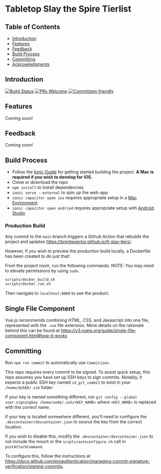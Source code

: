 # Tabletop Slay the Spire Tierlist

## Table of Contents

- [Introduction](#introduction)
- [Features](#features)
- [Feedback](#feedback)
- [Build Process](#build-process)
- [Committing](#committing)
- [Acknowledgments](#acknowledgments)

## Introduction

[![Build Status](https://github.com/brentspector/tt-slay-tiers/actions/workflows/webApp.yml/badge.svg)](https://github.com/brentspector/tt-slay-tiers/actions/workflows/webApp.yml)
[![PRs Welcome](https://img.shields.io/badge/PRs-welcome-brightgreen.svg?style=flat-square)](http://makeapullrequest.com)
[![Commitizen friendly](https://img.shields.io/badge/commitizen-friendly-brightgreen.svg?style=flat-square)](http://commitizen.github.io/cz-cli/)

## Features

Coming soon!

## Feedback

Coming soon!

## Build Process

- Follow the [Ionic Guide](https://ionicframework.com/docs/intro/environment) for getting started building the project. **A Mac is required if you wish to develop for iOS.**
- Clone or download the repo
- `npm install` to install dependencies
- `ionic serve --external` to spin up the web-app
- `ionic capacitor open ios` requires appropriate setup in a [Mac Environment](https://ionicframework.com/docs/developing/ios)
- `ionic capacitor open andriod` requires appropriate setup with [Android Studio](https://ionicframework.com/docs/developing/android)

### Production Build

Any commit to the `main` branch triggers a Github Action that rebuilds the project and updates https://brentspector.github.io/tt-slay-tiers/.

However, if you wish to preview the production build locally, a Dockerfile has been created to do just that!

From the project room, run the following commands. NOTE: You may need to elevate permissions by using `sudo`.

```bash
scripts/docker_build.sh
scripts/docker_run.sh
```

Then navigate to `localhost:8080` to see the product.

## Single File Component

Vue.js recommends combining HTML, CSS, and Javascript into one file, represented with the `.vue` file extension. More details on the rationale behind this can be found at https://v3.vuejs.org/guide/single-file-component.html#how-it-works

## Committing

Run `npm run commit` to automatically use `Commitizen`.

This repo requires every commit to be signed. To assist quick setup, this repo assumes you have set up SSH keys to sign commits. Notably, it expects a public SSH key named `id_git_commit` to exist in your `/home/$USER/.ssh` folder.

If your key is named something different, run `git config --global user.signingkey /home/node/.ssh/<KEY_NAME>` where `<KEY_NAME>` is replaced with the correct name.

If your key is located somewhere different, you'll need to configure the `.devcontainer/devcontainer.json` to source the key from the correct location.

If you wish to disable this, modify the `.devcontainer/devcontainer.json` to not include the mount or the `scipts/autoconfigure.sh` call in `postAttachCommand`.

To configure this, follow the instructions at https://docs.github.com/en/authentication/managing-commit-signature-verification/signing-commits.